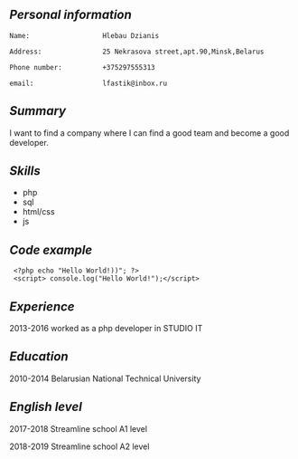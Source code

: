 ## ***Personal information***

    Name:                  Hlebau Dzianis

    Address:               25 Nekrasova street,apt.90,Minsk,Belarus

    Phone number:          +375297555313

    email:                 lfastik@inbox.ru


## ***Summary***

I want to find a company where I can find a good team and become a good developer.

## ***Skills***

* php
* sql
* html/css
* js 

## ***Code example***
     <?php echo "Hello World!))"; ?>
     <script> console.log("Hello World!");</script>

## ***Experience***
2013-2016 worked as a php developer in STUDIO IT      

## ***Education***
2010-2014 Belarusian National Technical University

## ***English level***

2017-2018 Streamline school A1 level


2018-2019 Streamline school A2 level